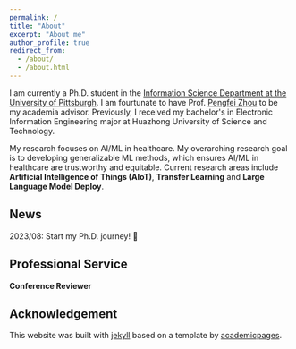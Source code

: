 ```yaml
---
permalink: /
title: "About"
excerpt: "About me"
author_profile: true
redirect_from: 
  - /about/
  - /about.html
---
```


I am currently a Ph.D. student in the [Information Science Department at the University of Pittsburgh](https://www.sci.pitt.edu/). I am fourtunate to have Prof. [Pengfei Zhou](https://zhoupf.github.io/) to be my academia advisor. Previously, I received my bachelor's in Electronic Information Engineering major at Huazhong University of Science and Technology.

My research focuses on AI/ML in healthcare. My overarching research goal is to developing generalizable ML methods, which ensures AI/ML in healthcare are trustworthy and equitable. Current research areas include **Artificial Intelligence of Things (AIoT)**, **Transfer Learning** and **Large Language Model Deploy**.


News
------
2023/08: Start my Ph.D. journey! 👊


Professional Service
------
**Conference Reviewer**


Acknowledgement
------
This website was built with [jekyll](https://jekyllrb.com/) based on a template by [academicpages](https://github.com/academicpages/academicpages.github.io/blob/master/_pages/about.md).

